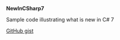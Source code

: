 **NewInCSharp7**  

Sample code illustrating what is new in C# 7

[GitHub gist](https://gist.github.com/ladimolnar/291994b362b045b1af8080cf8054f041)

